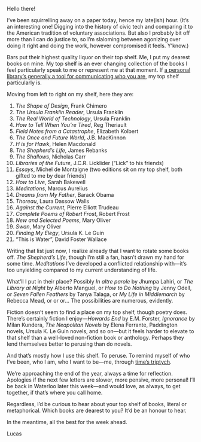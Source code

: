 Hello there!

I’ve been squirrelling away on a paper today, hence my late(ish) hour. (It’s an interesting one! Digging into the history of civic tech and comparing it to the American tradition of voluntary associations. But also I probably bit off more than I can do justice to, so I’m slaloming between agonizing over doing it right and doing the work, however compromised it feels. Y’know.)

Bars put their highest quality liquor on their top shelf. Me, I put my dearest books on mine. My top shelf is an ever changing collection of the books I feel particularly speak to me or represent me at that moment. If [a personal library’s generally a tool for communicating who you are](https://lucascherkewski.com/study/library-communications-tool/), my top shelf particularly is.

Moving from left to right on my shelf, here they are:

1. _The Shape of Design_, Frank Chimero
2. _The Ursula Franklin Reader_, Ursula Franklin
3. _The Real World of Technology_, Ursula Franklin
4. _How to Tell When You’re Tired_, Reg Theriault
5. _Field Notes from a Catastrophe_, Elizabeth Kolbert
6. _The Once and Future World_, J.B. MacKinnon
7. _H is for Hawk_, Helen Macdonald
8. _The Shepherd’s Life_, James Rebanks
9. _The Shallows_, Nicholas Carr
10. _Libraries of the Future_, J.C.R. Licklider (“Lick” to his friends)
11. _Essays_, Michel de Montaigne (two editions sit on my top shelf, both gifted to me by dear friends)
12. _How to Live_, Sarah Bakewell
13. _Meditations_, Marcus Aurelius
14. _Dreams from My Father_, Barack Obama
15. _Thoreau_, Laura Dassow Walls
16. _Against the Current_, Pierre Elliott Trudeau
17. _Complete Poems of Robert Frost_, Robert Frost
18. _New and Selected Poems_, Mary Oliver
19. _Swan_, Mary Oliver
20. _Finding My Elegy_, Ursula K. Le Guin
21. “This is Water”, David Foster Wallace

Writing that list just now, I realize already that I want to rotate some books off. _The Shepherd’s Life_, though I’m still a fan, hasn’t drawn my hand for some time. _Meditations_ I’ve developed a conflicted relationship with—it’s too unyielding compared to my current understanding of life.

What’ll I put in their place? Possibly _In altre parole_ by Jhumpa Lahiri, or _The Library at Night_ by Alberto Manguel, or _How to Do Nothing_ by Jenny Odell, or _Seven Fallen Feathers_ by Tanya Talaga, or _My Life in Middlemarch_ by Rebecca Mead, or or or... The possibilities are numerous, evidently.

Fiction doesn’t seem to find a place on my top shelf, though poetry does. There’s certainly fiction I enjoy—_Howards End_ by E.M. Forster, _Ignorance_ by Milan Kundera, _The Neapolitan Novels_ by Elena Ferrante, Paddington novels, Ursula K. Le Guin novels, and so on—but it feels harder to elevate to that shelf than a well-loved non-fiction book or anthology. Perhaps they lend themselves better to perusing than do novels.

And that’s mostly how I use this shelf. To peruse. To remind myself of who I’ve been, who I am, who I want to be—me, through [time’s triptych](https://lucascherkewski.com/hit-and-miss/69-returning-home/).

We’re approaching the end of the year, always a time for reflection. Apologies if the next few letters are slower, more pensive, more personal! I’ll be back in Waterloo later this week—and would love, as always, to get together, if that’s where you call home.

Regardless, I’d be curious to hear about your top shelf of books, literal or metaphorical. Which books are dearest to you? It’d be an honour to hear.

In the meantime, all the best for the week ahead.

Lucas